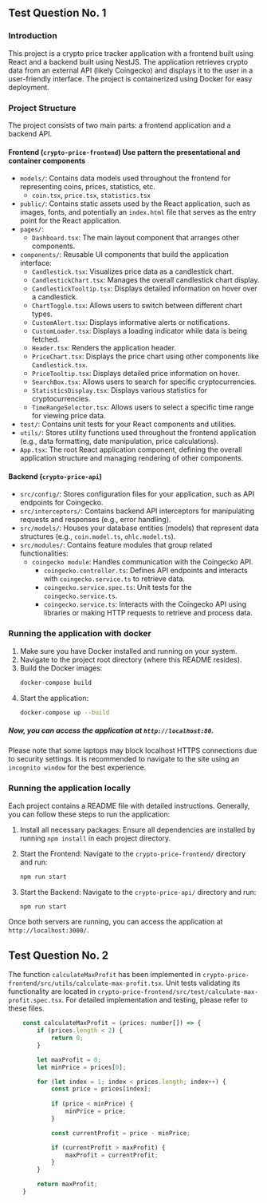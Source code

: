 ## Test Question No. 1

### Introduction

This project is a crypto price tracker application with a frontend built using React and a backend built using NestJS. The application retrieves crypto data from an external API (likely Coingecko) and displays it to the user in a user-friendly interface. The project is containerized using Docker for easy deployment.

### Project Structure

The project consists of two main parts: a frontend application and a backend API.

#### Frontend (`crypto-price-frontend`) Use pattern the presentational and container components

- `models/`: Contains data models used throughout the frontend for representing coins, prices, statistics, etc.
  - `coin.tsx`, `price.tsx`, `statistics.tsx`
- `public/`: Contains static assets used by the React application, such as images, fonts, and potentially an `index.html` file that serves as the entry point for the React application.
- `pages/`: 
  - `Dashboard.tsx`: The main layout component that arranges other components.
- `components/`: Reusable UI components that build the application interface:
  - `Candlestick.tsx`: Visualizes price data as a candlestick chart.
  - `CandlestickChart.tsx`: Manages the overall candlestick chart display.
  - `CandlestickTooltip.tsx`: Displays detailed information on hover over a candlestick.
  - `ChartToggle.tsx`: Allows users to switch between different chart types.
  - `CustomAlert.tsx`: Displays informative alerts or notifications.
  - `CustomLoader.tsx`: Displays a loading indicator while data is being fetched.
  - `Header.tsx`: Renders the application header.
  - `PriceChart.tsx`: Displays the price chart using other components like `Candlestick.tsx`.
  - `PriceTooltip.tsx`: Displays detailed price information on hover.
  - `SearchBox.tsx`: Allows users to search for specific cryptocurrencies.
  - `StatisticsDisplay.tsx`: Displays various statistics for cryptocurrencies.
  - `TimeRangeSelector.tsx`: Allows users to select a specific time range for viewing price data.
- `test/`: Contains unit tests for your React components and utilities.
- `utils/`: Stores utility functions used throughout the frontend application (e.g., data formatting, date manipulation, price calculations).
- `App.tsx`: The root React application component, defining the overall application structure and managing rendering of other components.

#### Backend (`crypto-price-api`)

- `src/config/`: Stores configuration files for your application, such as API endpoints for Coingecko.
- `src/interceptors/`: Contains backend API interceptors for manipulating requests and responses (e.g., error handling).
- `src/models/`: Houses your database entities (models) that represent data structures (e.g., `coin.model.ts`, `ohlc.model.ts`).
- `src/modules/`: Contains feature modules that group related functionalities:
  - `coingecko module`: Handles communication with the Coingecko API.
    - `coingecko.controller.ts`: Defines API endpoints and interacts with `coingecko.service.ts` to retrieve data.
    - `coingecko.service.spec.ts`: Unit tests for the `coingecko.service.ts`.
    - `coingecko.service.ts`: Interacts with the Coingecko API using libraries or making HTTP requests to retrieve and process data.

### Running the application with docker

1. Make sure you have Docker installed and running on your system.
2. Navigate to the project root directory (where this README resides).
3. Build the Docker images:
   ```bash
   docker-compose build
   ```
4. Start the application:
   ```bash
   docker-compose up --build
   ```
##### Now, you can access the application at `http://localhost:80`.
Please note that some laptops may block localhost HTTPS connections due to security settings. It is recommended to navigate to the site using an `incognito window` for the best experience.


### Running the application locally
Each project contains a README file with detailed instructions. Generally, you can follow these steps to run the application:

1. Install all necessary packages: Ensure all dependencies are installed by running `npm install` in each project directory.

2. Start the Frontend: Navigate to the `crypto-price-frontend/` directory and run:
    ```bash
   npm run start
   ```

3. Start the Backend: Navigate to the `crypto-price-api/` directory and run:
    ```bash
   npm run start
   ```

Once both servers are running, you can access the application at `http://localhost:3000/`.


## Test Question No. 2
The function `calculateMaxProfit` has been implemented in `crypto-price-frontend/src/utils/calculate-max-profit.tsx`. Unit tests validating its functionality are located in `crypto-price-frontend/src/test/calculate-max-profit.spec.tsx`. For detailed implementation and testing, please refer to these files.
```js
    const calculateMaxProfit = (prices: number[]) => {
        if (prices.length < 2) {
            return 0;
        }

        let maxProfit = 0;
        let minPrice = prices[0];

        for (let index = 1; index < prices.length; index++) {
            const price = prices[index];
            
            if (price < minPrice) {
                minPrice = price;
            }

            const currentProfit = price - minPrice;

            if (currentProfit > maxProfit) {
                maxProfit = currentProfit;
            }
        }

        return maxProfit;
    }
```
